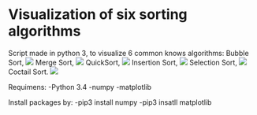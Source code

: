 # Visualization of six sorting algorithms 
Script made in python 3, to visualize 6 common knows algorithms:
Bubble Sort,
![](Bubble_Sort.gif)
Merge Sort,
![](Merge%20sort.gif)
QuickSort,
![](QuickSort.gif)
Insertion Sort,
![](Insertion_Sort.gif)
Selection Sort,
![]( Bubble_Sort.gif)
Coctail Sort.
![](Coctail_Sort.gif)

Requimens:
-Python 3.4
-numpy
-matplotlib

Install packages by:
-pip3 install numpy
-pip3 insatll matplotlib

